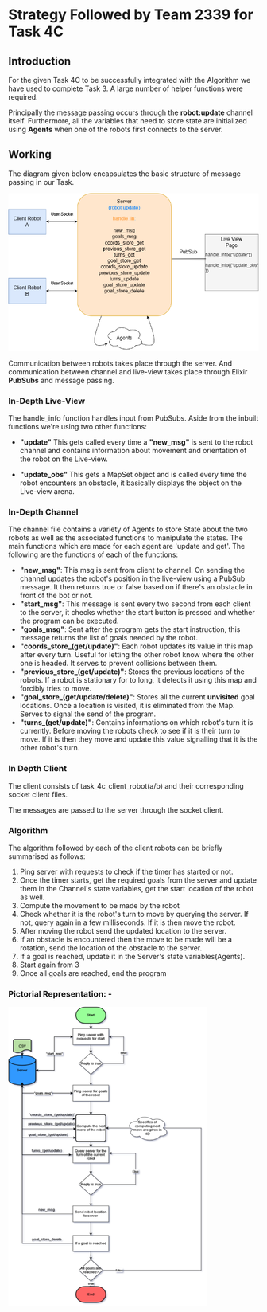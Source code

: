 # Strategy Followed by Team 2339 for Task 4C

## Introduction

For the given Task 4C to be successfully integrated with the Algorithm we have used to complete Task 3. A large number of helper functions were required.

Principally the message passing occurs through the **robot:update** channel itself.
Furthermore, all the variables that need to store state are initialized using **Agents** when one of the robots first connects to the server.

## Working

The diagram given below encapsulates the basic structure of message passing in our Task.

![Basic Message Passing](diagrams/msg-passing-basic.png)

Communication between robots takes place through the server. And communication between channel and live-view takes place through Elixir **PubSubs** and message passing.

### In-Depth Live-View

The handle_info function handles input from PubSubs. Aside from the inbuilt functions we're using two other functions:

- **"update"** This gets called every time a **"new_msg"** is sent to the robot channel and contains information about movement and orientation of the robot on the Live-view.

- **"update_obs"** This gets a MapSet object and is called every time the robot encounters an obstacle, it basically displays the object on the Live-view arena.

### In-Depth Channel

The channel file contains a variety of Agents to store State about the two robots as well as the associated functions to manipulate the states. The main functions which are made for each agent are 'update and get'.
The following are the functions of each of the functions:

- **"new_msg"**: This msg is sent from client to channel. On sending the channel updates the robot's position in the live-view using a PubSub message. It then returns true or false based on if there's an obstacle in front of the bot or not.
- **"start_msg"**: This message is sent every two second from each client to the server, it checks whether the start button is pressed and whether the program can be executed.
- **"goals_msg"**: Sent after the program gets the start instruction, this message returns the list of goals needed by the robot.
- **"coords_store\_(get/update)"**: Each robot updates its value in this map after every turn. Useful for letting the other robot know where the other one is headed. It serves to prevent collisions between them.
- **"previous_store\_(get/update)"**: Stores the previous locations of the robots. If a robot is stationary for to long, it detects it using this map and forcibly tries to move.
- **"goal_store\_(get/update/delete)"**: Stores all the current **unvisited** goal locations. Once a location is visited, it is eliminated from the Map. Serves to signal the send of the program.
- **"turns\_(get/update)"**: Contains informations on which robot's turn it is currently. Before moving the robots check to see if it is their turn to move. If it is then they move and update this value signalling that it is the other robot's turn.

### In Depth Client

The client consists of task_4c_client_robot(a/b) and their corresponding socket client files.

The messages are passed to the server through the socket client.

### Algorithm

The algorithm followed by each of the client robots can be briefly summarised as follows:

1. Ping server with requests to check if the timer has started or not.
2. Once the timer starts, get the required goals from the server and update them in the Channel's state variables, get the start location of the robot as well.
3. Compute the movement to be made by the robot
4. Check whether it is the robot's turn to move by querying the server. If not, query again in a few milliseconds. If it is then move the robot.
5. After moving the robot send the updated location to the server.
6. If an obstacle is encountered then the move to be made will be a rotation, send the location of the obstacle to the server.
7. If a goal is reached, update it in the Server's state variables(Agents).
8. Start again from 3
9. Once all goals are reached, end the program

### Pictorial Representation: -

<img src="diagrams/algorithm.png" height="600" width="400">
